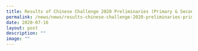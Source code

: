 ```yaml
---
title: Results of Chinese Challenge 2020 Preliminaries (Primary & Secondary)
permalink: /news/news/results-chinese-challenge-2020-preliminaries-primary-secondary/
date: 2020-07-16
layout: post
description: ""
image: ""
---
```

